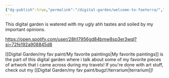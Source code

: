 ```yaml
---
{"dg-publish":true,"permalink":"/digital-garden/welcome-to-faeterra/","tags":["gardenEntry"]}
---
```


This digital garden is watered with my ugly ahh tastes and soiled by my important opinions.

https://open.spotify.com/user/28h17956gd84bmw8sp3er3wql?si=72fe192a908845d8

[[Digital Garden/my fav paint/My favorite paintings\|My favorite paintings]] is the part of this digital garden where i talk about some of my favorite pieces of artwork that i came across during my travels! 
If you're done with art stuff, check out my [[Digital Garden/my fav paint/bugz!/terrarium\|terrarium]]!